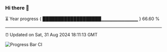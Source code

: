 ### Hi there 👋

⏳ Year progress { ███████████████████▁▁▁▁▁▁▁▁▁▁▁ } 66.60 %

---

⏰ Updated on Sat, 31 Aug 2024 18:11:13 GMT

![Progress Bar CI](https://github.com/Shyam-Makwana/GitHub-Actions-Demo/workflows/Progress%20Bar%20CI/badge.svg)
